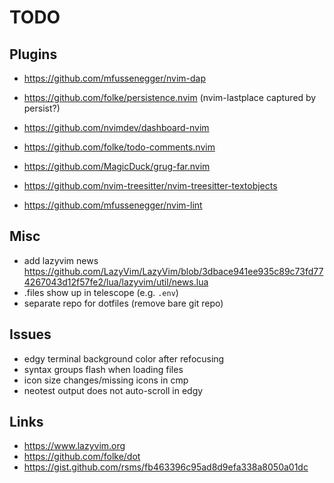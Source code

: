 # TODO

## Plugins

- https://github.com/mfussenegger/nvim-dap

- https://github.com/folke/persistence.nvim (nvim-lastplace captured by persist?)
- https://github.com/nvimdev/dashboard-nvim
- https://github.com/folke/todo-comments.nvim
- https://github.com/MagicDuck/grug-far.nvim
- https://github.com/nvim-treesitter/nvim-treesitter-textobjects
- https://github.com/mfussenegger/nvim-lint

## Misc

- add lazyvim news https://github.com/LazyVim/LazyVim/blob/3dbace941ee935c89c73fd774267043d12f57fe2/lua/lazyvim/util/news.lua
- .files show up in telescope (e.g. `.env`)
- separate repo for dotfiles (remove bare git repo)

## Issues

- edgy terminal background color after refocusing
- syntax groups flash when loading files
- icon size changes/missing icons in cmp
- neotest output does not auto-scroll in edgy

## Links

- https://www.lazyvim.org
- https://github.com/folke/dot
- https://gist.github.com/rsms/fb463396c95ad8d9efa338a8050a01dc
